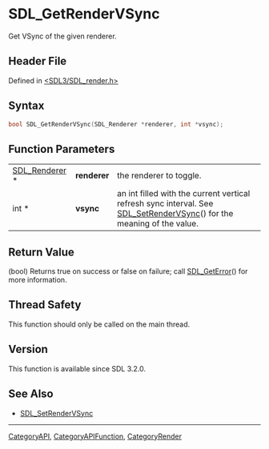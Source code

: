 # SDL_GetRenderVSync

Get VSync of the given renderer.

## Header File

Defined in [<SDL3/SDL_render.h>](https://github.com/libsdl-org/SDL/blob/main/include/SDL3/SDL_render.h)

## Syntax

```c
bool SDL_GetRenderVSync(SDL_Renderer *renderer, int *vsync);
```

## Function Parameters

|                                |              |                                                                                                                                             |
| ------------------------------ | ------------ | ------------------------------------------------------------------------------------------------------------------------------------------- |
| [SDL_Renderer](SDL_Renderer) * | **renderer** | the renderer to toggle.                                                                                                                     |
| int *                          | **vsync**    | an int filled with the current vertical refresh sync interval. See [SDL_SetRenderVSync](SDL_SetRenderVSync)() for the meaning of the value. |

## Return Value

(bool) Returns true on success or false on failure; call
[SDL_GetError](SDL_GetError)() for more information.

## Thread Safety

This function should only be called on the main thread.

## Version

This function is available since SDL 3.2.0.

## See Also

- [SDL_SetRenderVSync](SDL_SetRenderVSync)






----
[CategoryAPI](CategoryAPI), [CategoryAPIFunction](CategoryAPIFunction), [CategoryRender](CategoryRender)

